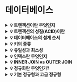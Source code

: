 # 데이터베이스

<details>
<summary><strong>💡 트랜잭션이란 무엇인지</strong></summary>
  <ul>
    <li>
      트랜잭션이란 데이터베이스의 상태를 변환시키는 하나의 논리적인 작업 단위를 구성하는 연산들의 집합이다. (ex. 계좌 이체 등)
    </li>
    <li>
    	하나의 트랜잭션은 무조건 commit 되거나 rollback 된다.
    </li>
    <ul>
      <li>
      	트랜잭션에 대한 작업이 성공적으로 종료되어 데이터베이스가 다시 일관된 상태에 있을 때 commit 된다. 
      </li>
      <li>
      	트랜잭션 처리가 비정상적으로 종료되어 데이터베이스의 일관성을 깨트렸을 때, 트랜잭션의 일부가 정상적으로 처리되었더라도 트랜잭션의 원자성을 유지하기 위해 트랜잭션이 행한 모든 연산을 취소하는 rollback 작업을 한다.
      </li>
    </ul>
    <li>
    	데이터베이스의 응용 프로그램은 트랜잭션의 집합이라고 정의할 수 있다. 
    </li>
  </ul>
</details>

<details>
<summary><strong>💡 트랜잭션의 성질(ACID)이란</strong></summary>
  <ul>
    <li>원자성(Atomicity)</li>
    <ul>
      <li>트랜잭션의 모든 연산들은 정상적으로 수행 완료되거나 아니라면 어떠한 연산도 수행되지 않은 상태를 보장해야한다. </li>
    </ul>
		<li>일관성(Consistency)</li>
    <ul>
      <li>트랜잭션이 완료된 후에도 데이터베이스가 일관된 상태로 유지되어야한다.</li>
    </ul>
    <li>독립성(Isolation)</li>
    <ul>
      <li>하나의 트랜잭션이 실행 도중에 변경한 데이터는 이 트랜잭션이 완료될때까지 다른 트랜잭션이 참조할 수 없다. </li>
    </ul>
    <li>지속성(Durability)</li>
    <ul>
      <li>성공적으로 수행된 트랜잭션은 영원히 반영되어야한다. </li>
    </ul>
  </ul>
</details>
<details>
<summary><strong>💡 데이터베이스의 설계 순서</strong></summary>
  <ol>
    <li>
      요구 분석
      <ul>
	      <li>요구 조건 명세서 작성</li>
  	  </ul>
    </li>
		<li>
      개념적 설계
      <ul>
	      <li>개념 스키마, 트랜잭션 모델링, E-R 모델</li>
  	  </ul>
    </li>
    <li>
      논리적 설계
      <ul>
	      <li>dbms에 맞는 스키마 설계, 트랜잭션 인터페이스 설계</li>
  	  </ul>
    </li>
    <li>
      물리적 설계
      <ul>
	      <li>dbms에 맞는 물리적 구조 구축</li>
  	  </ul>
    </li>
    <li>
      구현
      <ul>
	      <li>dbms로 데이터 생성 및 트랜잭션 작성</li>
  	  </ul>
    </li>
  </ol>
</details>

<details>
<summary><strong>💡 키의 종류</strong></summary>
  <ul>
    <li>
      슈퍼키(Super Key) : 유일성을 만족하는 키
    </li>
		<li>
      후보키(Candidate Key) : 유일성과 최소성을 만족하는 키
    </li>
    <li>
      기본키(Primary Key) : 후보키에서 선택된 키
    </li>
    <li>
      대체키(Alternate Key) : 후보키 중에 기본키로 선택되지 않은 키
    </li>
    <li>
      외래키(Foreign Key) : 다른 릴레이션의 기본키가 되는 키
    </li>
  </ul>
</details>

<details>
<summary><strong>💡 유일성과 최소성</strong></summary>
  <ul>
    <li>유일성: 하나의 키 값으로 튜플을 유일하게 식별할 수 있는 성질</li>
    <li>최소성: 키를 구성하는 속성들 중 꼭 필요한 최소한의 속성들로만 키를 구성하는 성질
  </ul>
</details>

<details>
<summary><strong>💡 인덱스란 무엇인지</strong></summary>
추가적인 쓰기 작업과 저장 공간을 활용해 데이터베이스 테이블의 검색 속도를 향상시키기 위한 자료구조<br>
인덱스는 책의 맨 처음 또는 맨 마지막에 있는 색인을 의미
  <ul>
    <li>index : 색인</li>
    <li>데이터 : 책의 내용</li>
    <li>데이터가 저장된 레코드 주소 : 인덱스 목록에 있는 페이지 번호</li>
  </ul>
</details>


<details>
<summary><strong>💡 INNER JOIN vs OUTER JOIN</strong></summary>
  <ul>
    <li><strong>INNER JOIN</strong></li>
    결합된 테이블에 조건의 내용이 공통으로 들어가 있는 값을 결과 집합으로 만들어준다. ON 다음에 들어가는 조건에 맞는 내용들만 보여주게 된다.
    <li><strong>OUTER JOIN</strong></li>
    INNER JOIN 문을 포함하고 한쪽에만 내용이 있더라도 지정한 기준 테이블에 있는 모든 데이터를 가져오는 조인방식
  </ul>
  ⇒ INNER JOIN은 교집합, OUTER JOIN은 합집합
</details>

<details>
<summary><strong>💡 정규화란 무엇인가?</strong></summary>
  RDB(관계형 데이터베이스)에서 중복의 최소화를 위해 데이터를 구조화하는 작업이다.<br>
  중복된 데이터를 허용하지 않음으로써 데이터의 무결성(Integrity) 유지와 DB 저장 용량을 줄일 수 있다.<br>
  정규화는 나쁜 릴레이션의 어트리뷰트를 나눠 좋고 작은 릴레이션으로 분해하는 작업을 말한다.<br>
  정규화 작업을 통해 정규형을 만족하게 되며, 정규형은 특정 조건을 만족하는 릴레이션의 스키마 형태를 의미한다.<br><br>
  정규형에는 기본 정규형과 고급 정규형이 있다.
  <ul>
    <li>기본 정규형 : 제 1 정규형, 제 2 정규형, 제 3 정규형, BCNF(보이스/코드 정규형)</li>
    <li>고급 정규형 : 제 4 정규형, 제 5 정규형</li>
  </ul>
</details>

<details>
<summary><strong>💡 기본 정규형과 고급 정규형</strong></summary>
  <ul>
    <li>
      기본 정규형
      <ul>
      	<li>제 1 정규형 : 릴레이션에 속한 모든 속성의 도메인이 더 이상 분해되지 않는 원자 값으로만 구성된 정규형</li>
      	<li>제 2 정규형 : 릴레이션이 제 1 정규형에 속하고, 기본키가 아닌 모든 속성이 기본키에 완전 함수 종속된 정규형</li>
      	<li>제 3 정규형 : 릴레이션이 제 2 정규형에 속하고, 기본키가 아닌 모든 속성이 기본키에 이행적 함수 종속이 되지 않는, 이행적 함수 종속을 제거한 정규형</li>
      	<li>BCNF(보이스/코드 정규형) : 릴레이션의 함수 종속 관계에서 모든 결정자가 후보키인 정규형 후보키가 아닌 결정자를 제거함으로써 조건 성립</li>
    	</ul>
    </li>
		<li>
      고급 정규형
      <ul>
      	<li>제 4 정규형 : 릴레이션이 BCNF를 만족하며, 함수 종속이 아닌 다치 종속을 제거해야 만족하는 정규형</li>
      	<li>제 5 정규형 : 릴레이션이 제 5 정규형을 만족하며, 후보키를 통하지 않은 조인 종속을 제거해야 만족하는 정규형</li>
    	</ul>
    </li>
  </ul>
</details>